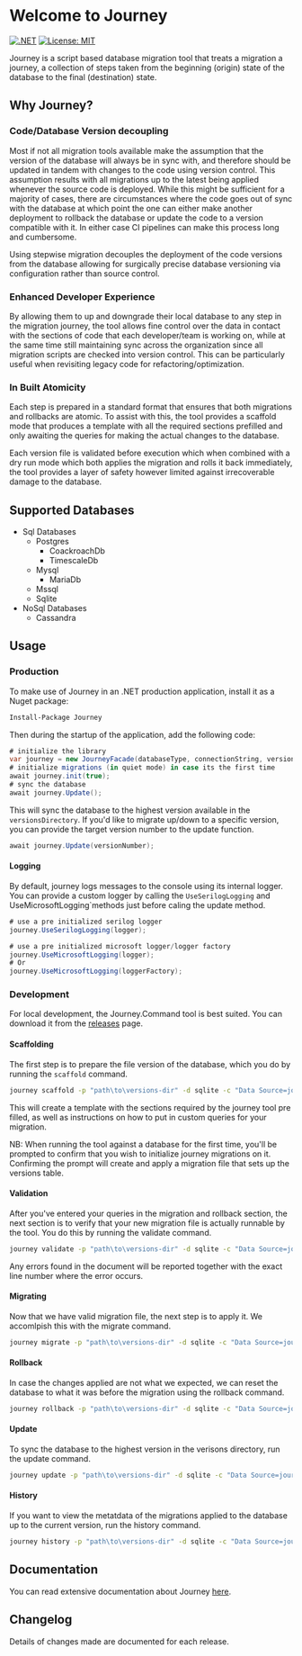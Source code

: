 # Welcome to Journey 
[![.NET](https://github.com/ekmungai/journey/actions/workflows/dotnet.yml/badge.svg)](https://github.com/ekmungai/journey/actions/workflows/dotnet.yml)
[![License: MIT](https://img.shields.io/badge/License-MIT-blue.svg)](https://opensource.org/licenses/MIT)

Journey is a script based database migration tool that treats a migration a journey, a collection of steps taken from the beginning (origin) state of the database to the final (destination) state.

## Why Journey?

### Code/Database Version decoupling
Most if not all migration tools available make the assumption that the version of the database will always be in sync with, and therefore should be updated in tandem with changes to the code using version control. This assumption results with all migrations up to the latest being applied whenever the source code is deployed. While this might be sufficient for a majority of cases, there are circumstances where the code goes out of sync with the database at which point the one can either make another deployment to rollback the database or update the code to a version compatible with it. In either case CI pipelines can make this process long and cumbersome. 

Using stepwise migration decouples the deployment of the code versions from the database allowing for surgically precise database versioning via configuration rather than source control.    

### Enhanced Developer Experience
By allowing them to up and downgrade their local database to any step in the migration journey, the tool allows fine control over the data in contact with the sections of code that each developer/team is working on, while at the same time still maintaining sync across the organization since all migration scripts are checked into version control. This can be particularly useful when revisiting legacy code for refactoring/optimization. 

### In Built Atomicity
Each step is prepared in a standard format that ensures that both migrations and rollbacks are atomic. To assist with this, the tool provides a scaffold mode that produces a template with all the required sections prefilled and only awaiting the queries for making the actual changes to the database. 

Each version file is validated before execution which when combined with a dry run mode which both applies the migration and rolls it back immediately, the tool provides a layer of safety however limited against irrecoverable damage to the database. 

## Supported Databases
 - Sql Databases
    - Postgres
        - CoackroachDb
        - TimescaleDb
    - Mysql
        - MariaDb
    - Mssql
    - Sqlite
 - NoSql Databases
    - Cassandra

## Usage

### Production
To make use of Journey in an .NET production application, install it as a Nuget package:
```bash
Install-Package Journey
```
Then during the startup of the application, add the following code:
```c#
# initialize the library
var journey = new JourneyFacade(databaseType, connectionString, versionsDirectory); 
# initialize migrations (in quiet mode) in case its the first time
await journey.init(true);
# sync the database
await journey.Update();
```
This will sync the database to the highest version available in the `versionsDirectory`. If you'd like to migrate up/down to a specific version, you can provide the target version number to the update function. 

```c#
await journey.Update(versionNumber);
```
#### Logging
By default, journey logs messages to the console using its internal logger. You can provide a custom logger by calling the `UseSerilogLogging` and  UseMicrosoftLogging`methods just before caling the update method.
```c#
# use a pre initialized serilog logger
journey.UseSerilogLogging(logger);

# use a pre initialized microsoft logger/logger factory
journey.UseMicrosoftLogging(logger);
# Or
journey.UseMicrosoftLogging(loggerFactory);
```

### Development
For local development, the Journey.Command tool is best suited. You can download it from the [releases](https://github.com/ekmungai/journey/releases) page.

#### Scaffolding
The first step is to prepare the file version of the database, which you do by running the `scaffold` command.

```bash
journey scaffold -p "path\to\versions-dir" -d sqlite -c "Data Source=journal.db"
```
This will create a template with the sections required by the journey tool pre filled, as well as instructions on how to put in custom queries for your migration.

NB: When running the tool against a database for the first time, you'll be prompted to confirm that you wish to initialize journey migrations on it. Confirming the prompt will create and apply a migration file that sets up the versions table.

#### Validation
After you've entered your queries in the migration and rollback section, the next section is to verify that your new migration file is actually runnable by the tool. You do this by running the validate command.
```bash
journey validate -p "path\to\versions-dir" -d sqlite -c "Data Source=journal.db"
```
Any errors found in the document will be reported together with the exact line number where the error occurs.

#### Migrating 
Now that we have valid migration file, the next step is to apply it. We accomlpish this with the migrate command.
```bash
journey migrate -p "path\to\versions-dir" -d sqlite -c "Data Source=journal.db"
```

#### Rollback 
In case the changes applied are not what we expected, we can reset the database to what it was before the migration using the rollback command. 
```bash
journey rollback -p "path\to\versions-dir" -d sqlite -c "Data Source=journal.db"
```

#### Update 
To sync the database to the highest version in the verisons directory, run the update command.
```bash
journey update -p "path\to\versions-dir" -d sqlite -c "Data Source=journal.db"
```

#### History 
If you want to view the metatdata of the migrations applied to the database up to the current version, run the history command.
```bash
journey history -p "path\to\versions-dir" -d sqlite -c "Data Source=journal.db"
```

## Documentation
You can read extensive documentation about Journey [here](https://ekmungai.github.io/journey-docs/).

## Changelog
Details of changes made are documented for each release.